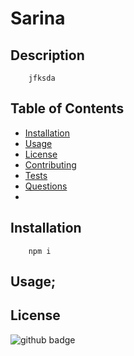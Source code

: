 # Sarina

## Description 
        jfksda

## Table of Contents
* [Installation](answers.installation)
* [Usage](answers.usage)
* [License](answers.license)
* [Contributing](answers.contribution)
* [Tests](answers.test)
* [Questions](answers.questions)
* 
## Installation
        npm i
    
## Usage;

## License
![github badge](https://img.shields.io/badge/MIT.license-green)